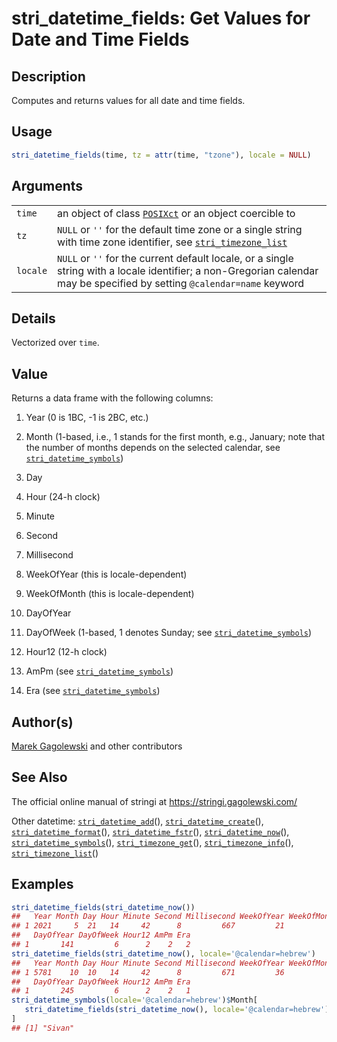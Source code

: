 # stri\_datetime\_fields: Get Values for Date and Time Fields

## Description

Computes and returns values for all date and time fields.

## Usage

```r
stri_datetime_fields(time, tz = attr(time, "tzone"), locale = NULL)
```

## Arguments

|          |                                                                                                                                                                                |
|----------|--------------------------------------------------------------------------------------------------------------------------------------------------------------------------------|
| `time`   | an object of class [`POSIXct`](https://stat.ethz.ch/R-manual/R-patched/library/base/html/DateTimeClasses.html) or an object coercible to                                       |
| `tz`     | `NULL` or `''` for the default time zone or a single string with time zone identifier, see [`stri_timezone_list`](https://stringi.gagolewski.com/rapi/stri_timezone_list.html) |
| `locale` | `NULL` or `''` for the current default locale, or a single string with a locale identifier; a non-Gregorian calendar may be specified by setting `@calendar=name` keyword      |

## Details

Vectorized over `time`.

## Value

Returns a data frame with the following columns:

1.  Year (0 is 1BC, -1 is 2BC, etc.)

2.  Month (1-based, i.e., 1 stands for the first month, e.g., January; note that the number of months depends on the selected calendar, see [`stri_datetime_symbols`](https://stringi.gagolewski.com/rapi/stri_datetime_symbols.html))

3.  Day

4.  Hour (24-h clock)

5.  Minute

6.  Second

7.  Millisecond

8.  WeekOfYear (this is locale-dependent)

9.  WeekOfMonth (this is locale-dependent)

10. DayOfYear

11. DayOfWeek (1-based, 1 denotes Sunday; see [`stri_datetime_symbols`](https://stringi.gagolewski.com/rapi/stri_datetime_symbols.html))

12. Hour12 (12-h clock)

13. AmPm (see [`stri_datetime_symbols`](https://stringi.gagolewski.com/rapi/stri_datetime_symbols.html))

14. Era (see [`stri_datetime_symbols`](https://stringi.gagolewski.com/rapi/stri_datetime_symbols.html))

## Author(s)

[Marek Gagolewski](https://www.gagolewski.com/) and other contributors

## See Also

The official online manual of <span class="pkg">stringi</span> at <https://stringi.gagolewski.com/>

Other datetime: [`stri_datetime_add`](https://stringi.gagolewski.com/rapi/stri_datetime_add.html)(), [`stri_datetime_create`](https://stringi.gagolewski.com/rapi/stri_datetime_create.html)(), [`stri_datetime_format`](https://stringi.gagolewski.com/rapi/stri_datetime_format.html)(), [`stri_datetime_fstr`](https://stringi.gagolewski.com/rapi/stri_datetime_fstr.html)(), [`stri_datetime_now`](https://stringi.gagolewski.com/rapi/stri_datetime_now.html)(), [`stri_datetime_symbols`](https://stringi.gagolewski.com/rapi/stri_datetime_symbols.html)(), [`stri_timezone_get`](https://stringi.gagolewski.com/rapi/stri_timezone_get.html)(), [`stri_timezone_info`](https://stringi.gagolewski.com/rapi/stri_timezone_info.html)(), [`stri_timezone_list`](https://stringi.gagolewski.com/rapi/stri_timezone_list.html)()

## Examples




```r
stri_datetime_fields(stri_datetime_now())
##   Year Month Day Hour Minute Second Millisecond WeekOfYear WeekOfMonth
## 1 2021     5  21   14     42      8         667         21           4
##   DayOfYear DayOfWeek Hour12 AmPm Era
## 1       141         6      2    2   2
stri_datetime_fields(stri_datetime_now(), locale='@calendar=hebrew')
##   Year Month Day Hour Minute Second Millisecond WeekOfYear WeekOfMonth
## 1 5781    10  10   14     42      8         671         36           2
##   DayOfYear DayOfWeek Hour12 AmPm Era
## 1       245         6      2    2   1
stri_datetime_symbols(locale='@calendar=hebrew')$Month[
   stri_datetime_fields(stri_datetime_now(), locale='@calendar=hebrew')$Month
]
## [1] "Sivan"
```
